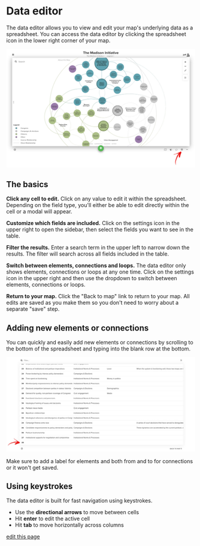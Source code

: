 # Data editor

The data editor allows you to view and edit your map's underlying data as a spreadsheet. You can access the data editor by clicking the spreadsheet icon in the lower right corner of your map.

![](../images/data-editor.jpg)

## The basics

**Click any cell to edit.** Click on any value to edit it within the spreadsheet. Depending on the field type, you'll either be able to edit directly within the cell or a modal will appear.

**Customize which fields are included.** Click on the settings icon in the upper right to open the sidebar, then select the fields you want to see in the table.

**Filter the results.** Enter a search term in the upper left to narrow down the results. The filter will search across all fields included in the table.

**Switch between elements, connections and loops.** The data editor only shows elements, connections or loops at any one time. Click on the settings icon in the upper right and then use the dropdown to switch between elements, connections or loops.

**Return to your map.** Click the "Back to map" link to return to your map. All edits are saved as you make them so you don't need to worry about a separate "save" step.

## Adding new elements or connections

You can quickly and easily add new elements or connections by scrolling to the bottom of the spreadsheet and typing into the blank row at the bottom.

![](../images/data-editor-add-new.jpg)

Make sure to add a label for elements and both from and to for connections or it won't get saved.

## Using keystrokes

The data editor is built for fast navigation using keystrokes.

* Use the **directional arrows** to move between cells
* Hit **enter** to edit the active cell
* Hit **tab** to move horizontally across columns

<span class="edit-link"><a href="https://github.com/kumu/docs/blob/master/guides/data-editor.md" target="_blank"><i class="fa fa-github"></i> edit this page</a></span>

